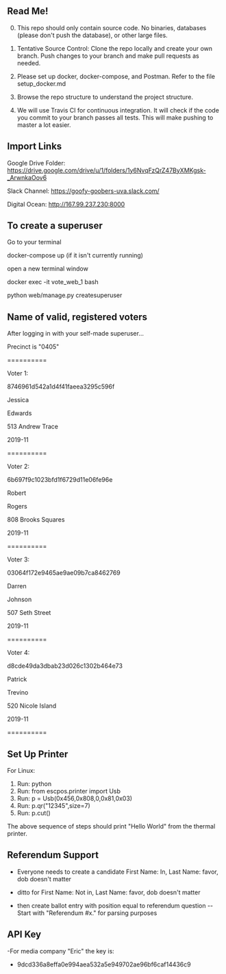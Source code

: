 ## Read Me!
0. This repo should only contain source code. No binaries, databases (please don't push the database), or other large files.

1. Tentative Source Control: Clone the repo locally and create your own branch. Push changes to your branch and make pull requests as needed.

2. Please set up docker, docker-compose, and Postman. Refer to the file setup_docker.md

3. Browse the repo structure to understand the project structure.

4. We will use Travis CI for continuous integration. It will check if the code you commit to your branch passes all tests. This will make pushing to master a lot easier.

## Import Links

Google Drive Folder: https://drive.google.com/drive/u/1/folders/1y6NvqFzQrZ47ByXMKgsk-_ArwnkaOov6

Slack Channel: https://goofy-goobers-uva.slack.com/

Digital Ocean: http://167.99.237.230:8000


## To create a superuser
Go to your terminal

docker-compose up (if it isn't currently running)

open a new terminal window

docker exec -it vote_web_1 bash

python web/manage.py createsuperuser

## Name of valid, registered voters
After logging in with your self-made superuser...

Precinct is "0405"

==========


Voter 1:

8746961d542a1d4f41faeea3295c596f

Jessica

Edwards

513 Andrew Trace

2019-11

==========

Voter 2:

6b697f9c1023bfd1f6729d11e06fe96e

Robert

Rogers

808 Brooks Squares

2019-11

==========

Voter 3:

03064f172e9465ae9ae09b7ca8462769

Darren

Johnson

507 Seth Street

2019-11

==========

Voter 4:

d8cde49da3dbab23d026c1302b464e73

Patrick

Trevino

520 Nicole Island

2019-11

==========

## Set Up Printer
For Linux:

1. Run: python
2. Run: from escpos.printer import Usb
3. Run: p = Usb(0x456,0x808,0,0x81,0x03)
4. Run: p.qr("12345",size=7)
5. Run: p.cut()



The above sequence of steps should print "Hello World" from the thermal printer.

## Referendum Support
- Everyone needs to create a candidate First Name: In, Last Name: favor, dob doesn't matter
- ditto for First Name: Not in, Last Name: favor, dob doesn't matter

- then create ballot entry with position equal to referendum question -- Start with  "Referendum #x." for parsing purposes 

## API Key

-For media company "Eric" the key is:
- 9dcd336a8effa0e994aea532a5e949702ae96bf6caf14436c9
